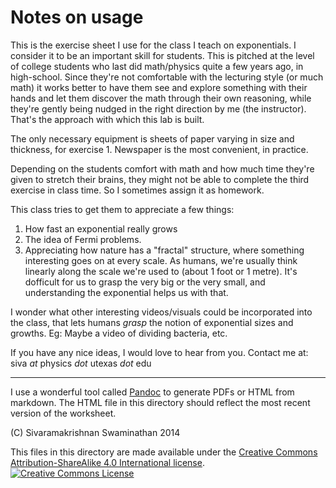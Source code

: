 # Notes on usage

This is the exercise sheet I use for the class I teach on exponentials. I consider it to be an important skill for students. This is pitched at the level of college students who last did math/physics quite a few years ago, in high-school. Since they're not comfortable with the lecturing style (or much math) it works better to have them see and explore something with their hands and let them discover the math through their own reasoning, while they're gently being nudged in the right direction by me (the instructor). That's the approach with which this lab is built.

The only necessary equipment is sheets of paper varying in size and thickness, for exercise 1. Newspaper is the most convenient, in practice.

Depending on the students comfort with math and how much time they're given to stretch their brains, they might not be able to complete the third exercise in class time. So I sometimes assign it as homework.

This class tries to get them to appreciate a few things:

1. How fast an exponential really grows
2. The idea of Fermi problems.
3. Appreciating how nature has a "fractal" structure, where something interesting goes on at every scale. As humans, we're usually think linearly along the scale we're used to (about 1 foot or 1 metre). It's dofficult for us to grasp the very big or the very small, and understanding the exponential helps us with that.


I wonder what other interesting videos/visuals could be incorporated into the class, that lets humans *grasp* the notion of exponential sizes and growths. Eg: Maybe a video of dividing bacteria, etc.

If you have any nice ideas, I would love to hear from you. Contact me at:
siva _at_ physics _dot_ utexas _dot_ edu

---


I use a wonderful tool called [Pandoc](http://johnmacfarlane.net/pandoc/) to generate PDFs or HTML from markdown. The HTML file in this directory should reflect the most recent version of the worksheet. 


(C) Sivaramakrishnan Swaminathan 2014

This files in this directory are made available under the [Creative Commons Attribution-ShareAlike 4.0 International license](http://creativecommons.org/licenses/by-sa/4.0/).
<br />
<a rel="license" href="http://creativecommons.org/licenses/by-sa/4.0/"><img alt="Creative Commons License" style="border-width:0" src="https://i.creativecommons.org/l/by-sa/4.0/88x31.png" /></a>

